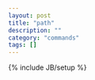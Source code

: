 ```yaml
---
layout: post
title: "path"
description: ""
category: "commands"
tags: []
---
```

{% include JB/setup %}

